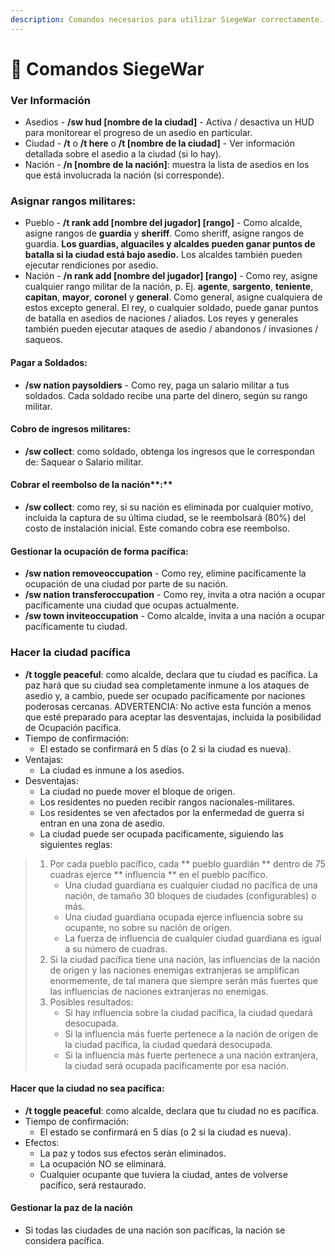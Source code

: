 ```yaml
---
description: Comandos necesarios para utilizar SiegeWar correctamente.
---
```


# 🧭 Comandos SiegeWar

### Ver Información

* Asedios - **/sw hud \[nombre de la ciudad]** - Activa / desactiva un HUD para monitorear el progreso de un asedio en particular.&#x20;
* Ciudad - **/t** o **/t here** o **/t \[nombre de la ciudad]** - Ver información detallada sobre el asedio a la ciudad (si lo hay).
* Nación - **/n \[nombre de la nación]**: muestra la lista de asedios en los que está involucrada la nación (si corresponde).

### Asignar rangos militares:&#x20;

* Pueblo - **/t rank add \[nombre del jugador] \[rango]** - Como alcalde, asigne rangos de **guardia** y **sheriff**. Como sheriff, asigne rangos de guardia. **Los guardias, alguaciles y alcaldes pueden ganar puntos de batalla si la ciudad está bajo asedio.** Los alcaldes también pueden ejecutar rendiciones por asedio.&#x20;
* Nación - **/n rank add \[nombre del jugador] \[rango]** - Como rey, asigne cualquier rango militar de la nación, p. Ej. **agente**, **sargento**, **teniente**, **capitan**, **mayor**, **coronel** y **general**. Como general, asigne cualquiera de estos excepto general. El rey, o cualquier soldado, puede ganar puntos de batalla en asedios de naciones / aliados. Los reyes y generales también pueden ejecutar ataques de asedio / abandonos / invasiones / saqueos.

#### Pagar a Soldados:&#x20;

* **/sw nation paysoldiers** - Como rey, paga un salario militar a tus soldados. Cada soldado recibe una parte del dinero, según su rango militar.

#### Cobro de ingresos militares:

* **/sw collect**: como soldado, obtenga los ingresos que le correspondan de: Saquear o Salario militar.

#### Cobrar el reembolso de la nación**:**

* **/sw collect**: como rey, si su nación es eliminada por cualquier motivo, incluida la captura de su última ciudad, se le reembolsará (80%) del costo de instalación inicial. Este comando cobra ese reembolso.&#x20;

#### Gestionar la ocupación de forma pacífica:

* **/sw nation removeoccupation** - Como rey, elimine pacíficamente la ocupación de una ciudad por parte de su nación.&#x20;
* **/sw nation transferoccupation** - Como rey, invita a otra nación a ocupar pacíficamente una ciudad que ocupas actualmente.&#x20;
* **/sw town inviteoccupation** - Como alcalde, invita a una nación a ocupar pacíficamente tu ciudad.

### Hacer la ciudad pacífica

* **/t toggle peaceful**: como alcalde, declara que tu ciudad es pacífica. La paz hará que su ciudad sea completamente inmune a los ataques de asedio y, a cambio, puede ser ocupado pacíficamente por naciones poderosas cercanas. ADVERTENCIA: No active esta función a menos que esté preparado para aceptar las desventajas, incluida la posibilidad de Ocupación pacífica.
* Tiempo de confirmación:&#x20;
  * El estado se confirmará en 5 días (o 2 si la ciudad es nueva).&#x20;
* Ventajas:&#x20;
  * La ciudad es inmune a los asedios.&#x20;
* Desventajas:&#x20;
  * La ciudad no puede mover el bloque de origen.&#x20;
  * Los residentes no pueden recibir rangos nacionales-militares.&#x20;
  * Los residentes se ven afectados por la enfermedad de guerra si entran en una zona de asedio.&#x20;
  * La ciudad puede ser ocupada pacíficamente, siguiendo las siguientes reglas:

> 1. Por cada pueblo pacífico, cada \*\* pueblo guardián \*\* dentro de 75 cuadras ejerce \*\* influencia \*\* en el pueblo pacífico.
>    * Una ciudad guardiana es cualquier ciudad no pacífica de una nación, de tamaño 30 bloques de ciudades (configurables) o más.
>    * Una ciudad guardiana ocupada ejerce influencia sobre su ocupante, no sobre su nación de origen.
>    * La fuerza de influencia de cualquier ciudad guardiana es igual a su número de cuadras.
> 2. Si la ciudad pacífica tiene una nación, las influencias de la nación de origen y las naciones enemigas extranjeras se amplifican enormemente, de tal manera que siempre serán más fuertes que las influencias de naciones extranjeras no enemigas.
> 3. Posibles resultados:
>    * Si hay influencia sobre la ciudad pacífica, la ciudad quedará desocupada.
>    * Si la influencia más fuerte pertenece a la nación de origen de la ciudad pacífica, la ciudad quedará desocupada.&#x20;
>    * Si la influencia más fuerte pertenece a una nación extranjera, la ciudad será ocupada pacíficamente por esa nación.

#### Hacer que la ciudad no sea pacífica:&#x20;

* **/t toggle peaceful**: como alcalde, declara que tu ciudad no es pacífica.&#x20;
* Tiempo de confirmación:&#x20;
  * El estado se confirmará en 5 días (o 2 si la ciudad es nueva).&#x20;
* Efectos:&#x20;
  * La paz y todos sus efectos serán eliminados.&#x20;
  * La ocupación NO se eliminará.&#x20;
  * Cualquier ocupante que tuviera la ciudad, antes de volverse pacífico, será restaurado.&#x20;

#### Gestionar la paz de la nación

* Si todas las ciudades de una nación son pacíficas, la nación se considera pacífica.

